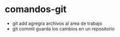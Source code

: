 # comandos-git
* git add agregra archivos al area de trabajo
* git commit guarda los cambios en un repositorio

